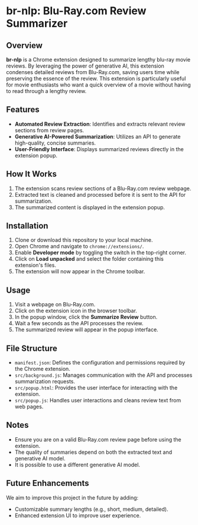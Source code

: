 # br-nlp: Blu-Ray.com Review Summarizer

## Overview

**br-nlp** is a Chrome extension designed to summarize lengthy blu-ray movie reviews. By leveraging the power of generative AI, this extension condenses detailed reviews from Blu-Ray.com, saving users time while preserving the essence of the review. This extension is particularly useful for movie enthusiasts who want a quick overview of a movie without having to read through a lengthy review.

## Features

- **Automated Review Extraction**: Identifies and extracts relevant review sections from review pages.
- **Generative AI-Powered Summarization**: Utilizes an API to generate high-quality, concise summaries.
- **User-Friendly Interface**: Displays summarized reviews directly in the extension popup.

## How It Works

1. The extension scans review sections of a Blu-Ray.com review webpage.
2. Extracted text is cleaned and processed before it is sent to the API for summarization.
3. The summarized content is displayed in the extension popup.

## Installation

1. Clone or download this repository to your local machine.
2. Open Chrome and navigate to `chrome://extensions/`.
3. Enable **Developer mode** by toggling the switch in the top-right corner.
4. Click on **Load unpacked** and select the folder containing this extension's files.
5. The extension will now appear in the Chrome toolbar.

## Usage

1. Visit a webpage on Blu-Ray.com.
2. Click on the extension icon in the browser toolbar.
3. In the popup window, click the **Summarize Review** button.
4. Wait a few seconds as the API processes the review.
5. The summarized review will appear in the popup interface.

## File Structure

- `manifest.json`: Defines the configuration and permissions required by the Chrome extension.
- `src/background.js`: Manages communication with the API and processes summarization requests.
- `src/popup.html`: Provides the user interface for interacting with the extension.
- `src/popup.js`: Handles user interactions and cleans review text from web pages.

## Notes

- Ensure you are on a valid Blu-Ray.com review page before using the extension.
- The quality of summaries depend on both the extracted text and generative AI model.
- It is possible to use a different generative AI model.

## Future Enhancements

We aim to improve this project in the future by adding:
- Customizable summary lengths (e.g., short, medium, detailed).
- Enhanced extension UI to improve user experience.